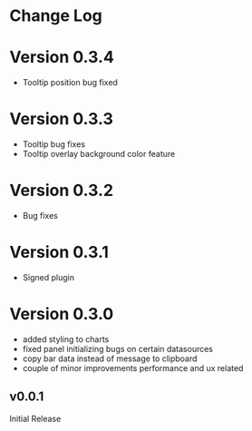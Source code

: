 # Change Log

# Version 0.3.4
- Tooltip position bug fixed

# Version 0.3.3
- Tooltip bug fixes
- Tooltip overlay background color feature

# Version 0.3.2
- Bug fixes
# Version 0.3.1
- Signed plugin

# Version 0.3.0
- added styling to charts
- fixed panel initializing bugs on certain datasources
- copy bar data instead of message to clipboard
- couple of minor improvements performance and ux related

## v0.0.1
Initial Release
